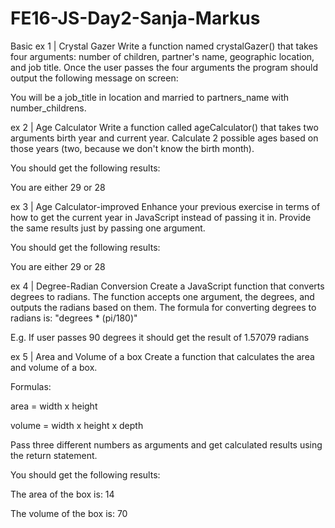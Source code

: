 # FE16-JS-Day2-Sanja-Markus
Basic
ex 1 | Crystal Gazer
Write a function named crystalGazer() that takes four arguments: number of children, partner's name, geographic location, and job title. Once the user passes the four arguments the program should output the following message on screen:

You will be a job_title in location and married to partners_name with number_childrens.


ex 2 | Age Calculator
Write a function called ageCalculator() that takes two arguments birth year and current year. Calculate 2 possible ages based on those years (two, because we don't know the birth month).

You should get the following results:

You are either 29 or 28


ex 3 | Age Calculator-improved
Enhance your previous exercise in terms of how to get the current year in JavaScript instead of passing it in. Provide the same results just by  passing one argument.

You should get the following results:

You are either 29 or 28


ex 4 | Degree-Radian Conversion
Create a JavaScript function that converts degrees to radians. The function accepts one argument, the degrees, and outputs the radians based on them. The formula for converting degrees to radians is: "degrees * (pi/180)"

E.g. If user passes 90 degrees it should get the result of 1.57079 radians


ex 5 | Area and Volume of a box
Create a function that calculates the area and volume of a box.

Formulas:

area = width x height

volume = width x height x depth

Pass three different numbers as arguments and get calculated results using the return statement.

You should get the following results:

The area of the box is: 14

The volume of the box is: 70


